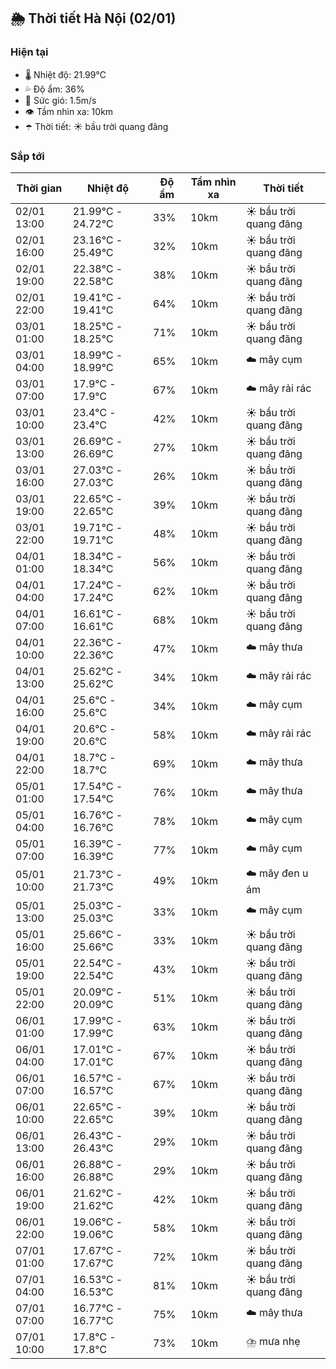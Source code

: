## 🌦️ Thời tiết Hà Nội (02/01)

### Hiện tại

- 🌡️ Nhiệt độ: 21.99℃
- 💦 Độ ẩm: 36%
- 💨 Sức gió: 1.5m/s
- 👁️ Tầm nhìn xa: 10km
- ☂️ Thời tiết: ☀️ bầu trời quang đãng

### Sắp tới

| Thời gian | Nhiệt độ | Độ ẩm | Tầm nhìn xa | Thời tiết |
| --- | --- | --- | --- | --- |
| 02/01 13:00 | 21.99℃ - 24.72℃ | 33% | 10km | ☀️ bầu trời quang đãng |
| 02/01 16:00 | 23.16℃ - 25.49℃ | 32% | 10km | ☀️ bầu trời quang đãng |
| 02/01 19:00 | 22.38℃ - 22.58℃ | 38% | 10km | ☀️ bầu trời quang đãng |
| 02/01 22:00 | 19.41℃ - 19.41℃ | 64% | 10km | ☀️ bầu trời quang đãng |
| 03/01 01:00 | 18.25℃ - 18.25℃ | 71% | 10km | ☀️ bầu trời quang đãng |
| 03/01 04:00 | 18.99℃ - 18.99℃ | 65% | 10km | ☁️ mây cụm |
| 03/01 07:00 | 17.9℃ - 17.9℃ | 67% | 10km | ☁️ mây rải rác |
| 03/01 10:00 | 23.4℃ - 23.4℃ | 42% | 10km | ☀️ bầu trời quang đãng |
| 03/01 13:00 | 26.69℃ - 26.69℃ | 27% | 10km | ☀️ bầu trời quang đãng |
| 03/01 16:00 | 27.03℃ - 27.03℃ | 26% | 10km | ☀️ bầu trời quang đãng |
| 03/01 19:00 | 22.65℃ - 22.65℃ | 39% | 10km | ☀️ bầu trời quang đãng |
| 03/01 22:00 | 19.71℃ - 19.71℃ | 48% | 10km | ☀️ bầu trời quang đãng |
| 04/01 01:00 | 18.34℃ - 18.34℃ | 56% | 10km | ☀️ bầu trời quang đãng |
| 04/01 04:00 | 17.24℃ - 17.24℃ | 62% | 10km | ☀️ bầu trời quang đãng |
| 04/01 07:00 | 16.61℃ - 16.61℃ | 68% | 10km | ☀️ bầu trời quang đãng |
| 04/01 10:00 | 22.36℃ - 22.36℃ | 47% | 10km | ☁️ mây thưa |
| 04/01 13:00 | 25.62℃ - 25.62℃ | 34% | 10km | ☁️ mây rải rác |
| 04/01 16:00 | 25.6℃ - 25.6℃ | 34% | 10km | ☁️ mây cụm |
| 04/01 19:00 | 20.6℃ - 20.6℃ | 58% | 10km | ☁️ mây rải rác |
| 04/01 22:00 | 18.7℃ - 18.7℃ | 69% | 10km | ☁️ mây thưa |
| 05/01 01:00 | 17.54℃ - 17.54℃ | 76% | 10km | ☁️ mây thưa |
| 05/01 04:00 | 16.76℃ - 16.76℃ | 78% | 10km | ☁️ mây cụm |
| 05/01 07:00 | 16.39℃ - 16.39℃ | 77% | 10km | ☁️ mây cụm |
| 05/01 10:00 | 21.73℃ - 21.73℃ | 49% | 10km | ☁️ mây đen u ám |
| 05/01 13:00 | 25.03℃ - 25.03℃ | 33% | 10km | ☁️ mây cụm |
| 05/01 16:00 | 25.66℃ - 25.66℃ | 33% | 10km | ☀️ bầu trời quang đãng |
| 05/01 19:00 | 22.54℃ - 22.54℃ | 43% | 10km | ☀️ bầu trời quang đãng |
| 05/01 22:00 | 20.09℃ - 20.09℃ | 51% | 10km | ☀️ bầu trời quang đãng |
| 06/01 01:00 | 17.99℃ - 17.99℃ | 63% | 10km | ☀️ bầu trời quang đãng |
| 06/01 04:00 | 17.01℃ - 17.01℃ | 67% | 10km | ☀️ bầu trời quang đãng |
| 06/01 07:00 | 16.57℃ - 16.57℃ | 67% | 10km | ☀️ bầu trời quang đãng |
| 06/01 10:00 | 22.65℃ - 22.65℃ | 39% | 10km | ☀️ bầu trời quang đãng |
| 06/01 13:00 | 26.43℃ - 26.43℃ | 29% | 10km | ☀️ bầu trời quang đãng |
| 06/01 16:00 | 26.88℃ - 26.88℃ | 29% | 10km | ☀️ bầu trời quang đãng |
| 06/01 19:00 | 21.62℃ - 21.62℃ | 42% | 10km | ☀️ bầu trời quang đãng |
| 06/01 22:00 | 19.06℃ - 19.06℃ | 58% | 10km | ☀️ bầu trời quang đãng |
| 07/01 01:00 | 17.67℃ - 17.67℃ | 72% | 10km | ☀️ bầu trời quang đãng |
| 07/01 04:00 | 16.53℃ - 16.53℃ | 81% | 10km | ☀️ bầu trời quang đãng |
| 07/01 07:00 | 16.77℃ - 16.77℃ | 75% | 10km | ☁️ mây thưa |
| 07/01 10:00 | 17.8℃ - 17.8℃ | 73% | 10km | ⛈️ mưa nhẹ |
